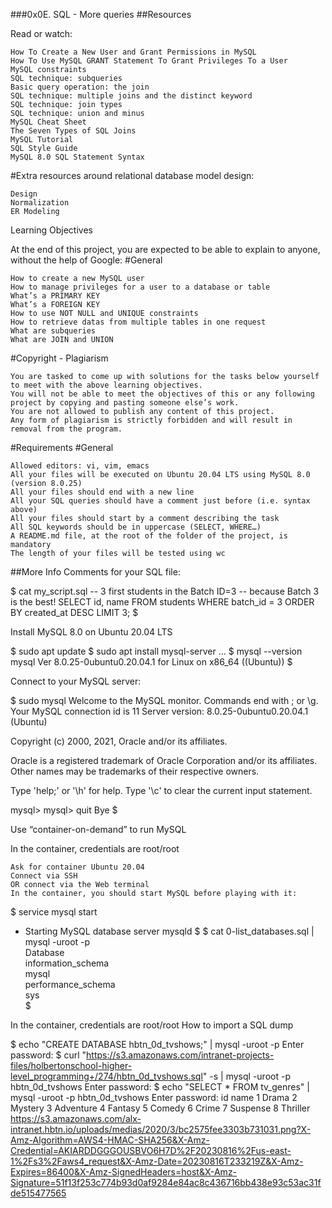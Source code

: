 ###0x0E. SQL - More queries 
##Resources

Read or watch:

    How To Create a New User and Grant Permissions in MySQL
    How To Use MySQL GRANT Statement To Grant Privileges To a User
    MySQL constraints
    SQL technique: subqueries
    Basic query operation: the join
    SQL technique: multiple joins and the distinct keyword
    SQL technique: join types
    SQL technique: union and minus
    MySQL Cheat Sheet
    The Seven Types of SQL Joins
    MySQL Tutorial
    SQL Style Guide
    MySQL 8.0 SQL Statement Syntax

#Extra resources around relational database model design:

    Design
    Normalization
    ER Modeling

Learning Objectives

At the end of this project, you are expected to be able to explain to anyone, without the help of Google:
#General

    How to create a new MySQL user
    How to manage privileges for a user to a database or table
    What’s a PRIMARY KEY
    What’s a FOREIGN KEY
    How to use NOT NULL and UNIQUE constraints
    How to retrieve datas from multiple tables in one request
    What are subqueries
    What are JOIN and UNION

#Copyright - Plagiarism

    You are tasked to come up with solutions for the tasks below yourself to meet with the above learning objectives.
    You will not be able to meet the objectives of this or any following project by copying and pasting someone else’s work.
    You are not allowed to publish any content of this project.
    Any form of plagiarism is strictly forbidden and will result in removal from the program.

#Requirements
#General

    Allowed editors: vi, vim, emacs
    All your files will be executed on Ubuntu 20.04 LTS using MySQL 8.0 (version 8.0.25)
    All your files should end with a new line
    All your SQL queries should have a comment just before (i.e. syntax above)
    All your files should start by a comment describing the task
    All SQL keywords should be in uppercase (SELECT, WHERE…)
    A README.md file, at the root of the folder of the project, is mandatory
    The length of your files will be tested using wc
##More Info
Comments for your SQL file:

$ cat my_script.sql
-- 3 first students in the Batch ID=3
-- because Batch 3 is the best!
SELECT id, name FROM students WHERE batch_id = 3 ORDER BY created_at DESC LIMIT 3;
$

Install MySQL 8.0 on Ubuntu 20.04 LTS

$ sudo apt update
$ sudo apt install mysql-server
...
$ mysql --version
mysql  Ver 8.0.25-0ubuntu0.20.04.1 for Linux on x86_64 ((Ubuntu))
$

Connect to your MySQL server:

$ sudo mysql
Welcome to the MySQL monitor.  Commands end with ; or \g.
Your MySQL connection id is 11
Server version: 8.0.25-0ubuntu0.20.04.1 (Ubuntu)

Copyright (c) 2000, 2021, Oracle and/or its affiliates.

Oracle is a registered trademark of Oracle Corporation and/or its
affiliates. Other names may be trademarks of their respective
owners.

Type 'help;' or '\h' for help. Type '\c' to clear the current input statement.

mysql>
mysql> quit
Bye
$

Use “container-on-demand” to run MySQL

In the container, credentials are root/root

    Ask for container Ubuntu 20.04
    Connect via SSH
    OR connect via the Web terminal
    In the container, you should start MySQL before playing with it:

$ service mysql start                                                   
 * Starting MySQL database server mysqld 
$
$ cat 0-list_databases.sql | mysql -uroot -p                               
Database                                                                                   
information_schema                                                                         
mysql                                                                                      
performance_schema                                                                         
sys                      
$

In the container, credentials are root/root
How to import a SQL dump

$ echo "CREATE DATABASE hbtn_0d_tvshows;" | mysql -uroot -p
Enter password: 
$ curl "https://s3.amazonaws.com/intranet-projects-files/holbertonschool-higher-level_programming+/274/hbtn_0d_tvshows.sql" -s | mysql -uroot -p hbtn_0d_tvshows
Enter password: 
$ echo "SELECT * FROM tv_genres" | mysql -uroot -p hbtn_0d_tvshows
Enter password: 
id  name
1   Drama
2   Mystery
3   Adventure
4   Fantasy
5   Comedy
6   Crime
7   Suspense
8   Thriller
https://s3.amazonaws.com/alx-intranet.hbtn.io/uploads/medias/2020/3/bc2575fee3303b731031.png?X-Amz-Algorithm=AWS4-HMAC-SHA256&X-Amz-Credential=AKIARDDGGGOUSBVO6H7D%2F20230816%2Fus-east-1%2Fs3%2Faws4_request&X-Amz-Date=20230816T233219Z&X-Amz-Expires=86400&X-Amz-SignedHeaders=host&X-Amz-Signature=51f13f253c774b93d0af9284e84ac8c436716bb438e93c53ac31fde515477565
